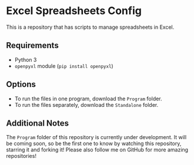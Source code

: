 # Excel Spreadsheets Config
This is a repository that has scripts to manage spreadsheets in Excel.

## Requirements

- Python 3
- `openpyxl` module (`pip install openpyxl`)

## Options

- To run the files in one program, download the `Program` folder.
- To run the files separately, download the `Standalone` folder.

## Additional Notes

The `Program` folder of this repository is currently under development. It will be coming soon, so be the first one to know by watching this repository, starring it and forking it! Please also follow me on GitHub for more amazing repositories!